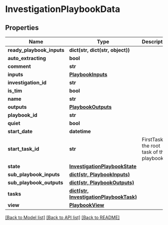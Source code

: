 # InvestigationPlaybookData

## Properties
Name | Type | Description | Notes
------------ | ------------- | ------------- | -------------
**ready_playbook_inputs** | **dict(str, dict(str, object))** |  | [optional] 
**auto_extracting** | **bool** |  | [optional] 
**comment** | **str** |  | [optional] 
**inputs** | [**PlaybookInputs**](PlaybookInputs.md) |  | [optional] 
**investigation_id** | **str** |  | [optional] 
**is_tim** | **bool** |  | [optional] 
**name** | **str** |  | [optional] 
**outputs** | [**PlaybookOutputs**](PlaybookOutputs.md) |  | [optional] 
**playbook_id** | **str** |  | [optional] 
**quiet** | **bool** |  | [optional] 
**start_date** | **datetime** |  | [optional] 
**start_task_id** | **str** | FirstTask is the root task of the playbook | [optional] 
**state** | [**InvestigationPlaybookState**](InvestigationPlaybookState.md) |  | [optional] 
**sub_playbook_inputs** | [**dict(str, PlaybookInputs)**](PlaybookInputs.md) |  | [optional] 
**sub_playbook_outputs** | [**dict(str, PlaybookOutputs)**](PlaybookOutputs.md) |  | [optional] 
**tasks** | [**dict(str, InvestigationPlaybookTask)**](InvestigationPlaybookTask.md) |  | [optional] 
**view** | [**PlaybookView**](PlaybookView.md) |  | [optional] 

[[Back to Model list]](README.md#documentation-for-models) [[Back to API list]](README.md#documentation-for-api-endpoints) [[Back to README]](README.md)



